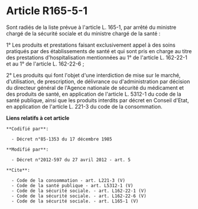 # Article R165-5-1

Sont radiés de la liste prévue à l'article L. 165-1, par arrêté du ministre chargé de la sécurité sociale et du ministre
chargé de la santé : 

1° Les produits et prestations faisant exclusivement appel à des soins pratiqués par des établissements de santé et qui sont
pris en charge au titre des prestations d'hospitalisation mentionnées au 1° de l'article L. 162-22-1 et au 1° de l'article L.
162-22-6 ; 

2° Les produits qui font l'objet d'une interdiction de mise sur le marché, d'utilisation, de prescription, de délivrance ou
d'administration par décision du directeur général de l'Agence nationale de sécurité du médicament et des produits de santé,
en application de l'article L. 5312-1 du code de la santé publique, ainsi que les produits interdits par décret en Conseil
d'Etat, en application de l'article L. 221-3 du code de la consommation.

**Liens relatifs à cet article**

	**Codifié par**:

	  - Décret n°85-1353 du 17 décembre 1985

	**Modifié par**:

	  - Décret n°2012-597 du 27 avril 2012 - art. 5

	**Cite**:

	  - Code de la consommation - art. L221-3 (V)
	  - Code de la santé publique - art. L5312-1 (V)
	  - Code de la sécurité sociale. - art. L162-22-1 (V)
	  - Code de la sécurité sociale. - art. L162-22-6 (V)
	  - Code de la sécurité sociale. - art. L165-1 (V)
